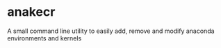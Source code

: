 # anakecr
A small command line utility to easily add, remove and modify anaconda environments and kernels
